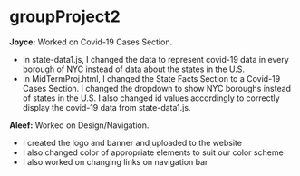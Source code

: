 # groupProject2

**Joyce:** Worked on Covid-19 Cases Section.
- In state-data1.js, I changed the data to represent covid-19 data in every borough of NYC instead of data about the states in the U.S.
- In MidTermProj.html, I changed the State Facts Section to a Covid-19 Cases Section. I changed the dropdown to show NYC boroughs instead of states in the U.S. I also changed id values accordingly to correctly display the covid-19 data from state-data1.js.


**Aleef:** Worked on Design/Navigation.
- I created the logo and banner and uploaded to the website
- I also changed color of appropriate elements to suit our color scheme
- I also worked on changing links on navigation bar
